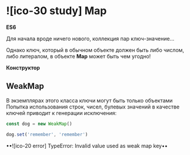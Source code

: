 # ![ico-30 study] Map

**ES6**

Для начала вроде ничего нового,
коллекция пар ключ-значение...

Однако ключ, который в обычном объекте должен быть либо числом, либо литералом,
в объекте **Map** может быть чем угодно!

**Конструктор**


## WeakMap

В экземплярах этого класса ключи могут быть только объектами
Попытка использования строк, чисел, булевых значений в качестве ключей приводит к генерации исключения:

~~~js
const dog = new WeakMap()

dog.set('remember', 'remember')
~~~

••![ico-20 error] TypeError: Invalid value used as weak map key••
